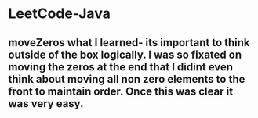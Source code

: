 # LeetCode-Java


## moveZeros what I learned- its important to think outside of the box logically. I was so fixated on moving the zeros at the end that I didint even think about moving all non zero elements to the front to maintain order. Once this was clear it was very easy.
